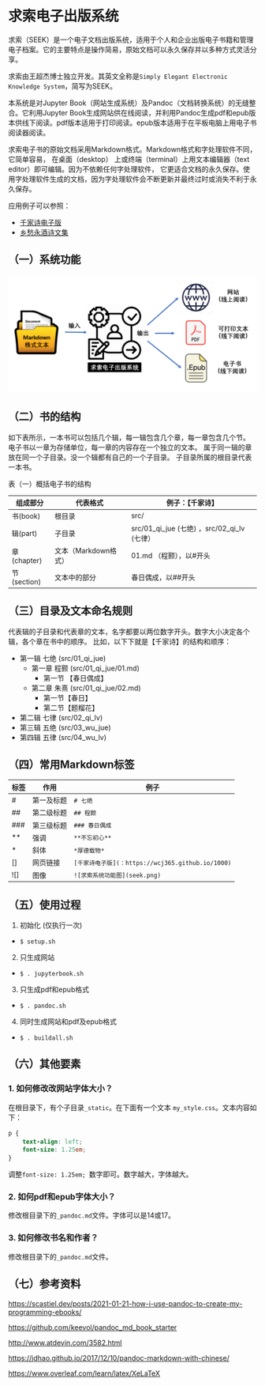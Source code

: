  # 求索电子出版系统

求索（SEEK）是一个电子文档出版系统，适用于个人和企业出版电子书籍和管理电子档案。它的主要特点是操作简易，原始文档可以永久保存并以多种方式灵活分享。

求索由王超杰博士独立开发。其英文全称是`Simply Elegant Electronic Knowledge System`，简写为SEEK。

本系统是对Jupyter Book（网站生成系统）及Pandoc（文档转换系统）的无缝整合。它利用Jupyter Book生成网站供在线阅读，并利用Pandoc生成pdf和epub版本供线下阅读。pdf版本适用于打印阅读。epub版本适用于在平板电脑上用电子书阅读器阅读。

求索电子书的原始文档采用Markdown格式。Markdown格式和字处理软件不同，它简单容易， 在桌面（desktop）
上或终端（terminal）上用文本编辑器（text editor）即可编辑。因为不依赖任何字处理软件， 
它更适合文档的永久保存。使用字处理软件生成的文档，因为字处理软件会不断更新并最终过时或消失不利于永久保存。

应用例子可以参照：

- [千家诗电子版](https://wcj365.github.io/1000)
- [乡愁永酒诗文集](https://www.wcj365.xyz)

## （一）系统功能

![求索电子出版系统功能图](seek.png)

## （二）书的结构

如下表所示，一本书可以包括几个辑，每一辑包含几个章，每一章包含几个节。
电子书以一章为存储单位，每一章的内容存在一个独立的文本。
属于同一辑的章放在同一个子目录。没一个辑都有自己的一个子目录。
子目录所属的根目录代表一本书。

表（一）概括电子书的结构

组成部分      | 代表格式              | 例子：【千家诗】
-------------| ---------------------|-----------------------------------------------
书(book)     | 根目录                | src/                                       |
辑(part)     | 子目录                | src/01_qi_jue (七绝) ，src/02_qi_lv (七律） |
章(chapter)  | 文本（Markdown格式）  | 01.md （程颢），以#开头                      |
节(section)  | 文本中的部分          | 春日偶成，以##开头                           |

## （三）目录及文本命名规则

代表辑的子目录和代表章的文本，名字都要以两位数字开头。数字大小决定各个辑，各个章在书中的顺序。
比如，以下下就是【千家诗】的结构和顺序：

- 第一辑 七绝 (src/01_qi_jue)
  - 第一章 程颢 (src/01_qi_jue/01.md)
    - 第一节 【春日偶成】
  - 第二章 朱熹 (src/01_qi_jue/02.md)
    - 第一节【春日】
    - 第二节【题榴花】
- 第二辑 七律 (src/02_qi_lv)
- 第三辑 五绝 (src/03_wu_jue)
- 第四辑 五律 (src/04_wu_lv)

## （四）常用Markdown标签

标签     | 作用              | 例子
---------| -----------------|-----------------------------------------------
\#       | 第一及标题        | `# 七绝`
\##      | 第二级标题        | `## 程颢`
\###     | 第三级标题        | `### 春日偶成`                     
\**       | 强调             | `**不忘初心**`  
\*        |  斜体            | `*厚德载物*`
\[]       |  网页链接         | `[千家诗电子版](：https://wcj365.github.io/1000)`
\![]      |  图像             | `![求索系统功能图](seek.png)`

## （五）使用过程

1. 初始化 (仅执行一次)
  - `$ setup.sh`
2. 只生成网站 
  - `$ . jupyterbook.sh`
3. 只生成pdf和epub格式
  - `$ . pandoc.sh`
4. 同时生成网站和pdf及epub格式 
  - `$ . buildall.sh`

## （六）其他要素

### 1. 如何修改改网站字体大小？

在根目录下，有个子目录`_static`。在下面有一个文本 `my_style.css`。文本内容如下：

```css
p {
    text-align: left;
    font-size: 1.25em; 
}
```

调整`font-size: 1.25em; `数字即可。数字越大，字体越大。

### 2. 如何pdf和epub字体大小？

修改根目录下的`_pandoc.md`文件。字体可以是14或17。

### 3. 如何修改书名和作者？

修改根目录下的`_pandoc.md`文件。

## （七）参考资料

https://scastiel.dev/posts/2021-01-21-how-i-use-pandoc-to-create-my-programming-ebooks/

https://github.com/keevol/pandoc_md_book_starter

http://www.atdevin.com/3582.html

https://jdhao.github.io/2017/12/10/pandoc-markdown-with-chinese/

https://www.overleaf.com/learn/latex/XeLaTeX